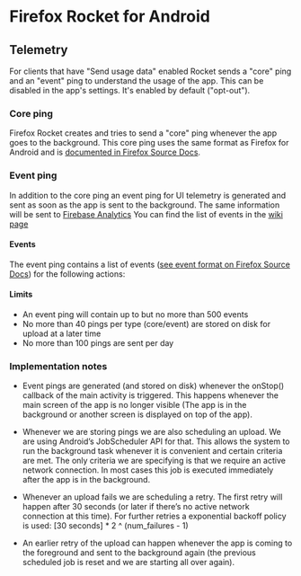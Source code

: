 # Firefox Rocket for Android

## Telemetry

For clients that have "Send usage data" enabled Rocket sends a "core" ping and an "event" ping to understand the usage of the app. This can be disabled in the app's settings. It's enabled by default ("opt-out").

### Core ping

Firefox Rocket creates and tries to send a "core" ping whenever the app goes to the background. This core ping uses the same format as Firefox for Android and is [documented in Firefox Source Docs](https://firefox-source-docs.mozilla.org/toolkit/components/telemetry/telemetry/data/core-ping.html).

### Event ping

In addition to the core ping an event ping for UI telemetry is generated and sent as soon as the app is sent to the background. The same information will be sent to [Firebase Analytics](https://firebase.google.com/terms/analytics/)
You can find the list of events in the [wiki page](https://github.com/mozilla-tw/Rocket/wiki/Telemetry)

#### Events

The event ping contains a list of events ([see event format on Firefox Source Docs](https://firefox-source-docs.mozilla.org/toolkit/components/telemetry/telemetry/collection/events.html)) for the following actions:


#### Limits

* An event ping will contain up to but no more than 500 events
* No more than 40 pings per type (core/event) are stored on disk for upload at a later time
* No more than 100 pings are sent per day

### Implementation notes

* Event pings are generated (and stored on disk) whenever the onStop() callback of the main activity is triggered. This happens whenever the main screen of the app is no longer visible (The app is in the background or another screen is displayed on top of the app).

* Whenever we are storing pings we are also scheduling an upload. We are using Android’s JobScheduler API for that. This allows the system to run the background task whenever it is convenient and certain criteria are met. The only criteria we are specifying is that we require an active network connection. In most cases this job is executed immediately after the app is in the background.

* Whenever an upload fails we are scheduling a retry. The first retry will happen after 30 seconds (or later if there’s no active network connection at this time). For further retries a exponential backoff policy is used: [30 seconds] * 2 ^ (num_failures - 1)

* An earlier retry of the upload can happen whenever the app is coming to the foreground and sent to the background again (the previous scheduled job is reset and we are starting all over again).
